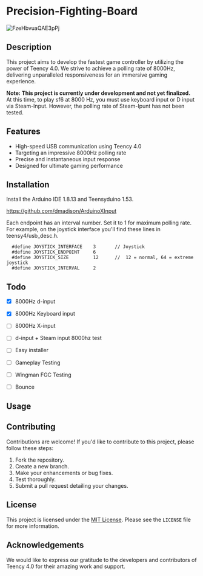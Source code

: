 # Precision-Fighting-Board
![FzeHbvuaQAE3pPj](https://github.com/ioridev/Precision-Fighting-Board/assets/41247249/afc0e35b-ca20-4fe8-9133-83550cd0358d)


## Description

This project aims to develop the fastest game controller by utilizing the power of Teency 4.0. We strive to achieve a polling rate of 8000Hz, delivering unparalleled responsiveness for an immersive gaming experience.

**Note: This project is currently under development and not yet finalized.**  
At this time, to play sf6 at 8000 Hz, you must use keyboard input or D input via Steam-Input. However, the polling rate of Steam-Ipunt has not been tested.


## Features

- High-speed USB communication using Teency 4.0
- Targeting an impressive 8000Hz polling rate
- Precise and instantaneous input response
- Designed for ultimate gaming performance

## Installation
Install the Arduino IDE 1.8.13 and Teensyduino 1.53.

[https://github.com/dmadison/ArduinoXInput
](https://github.com/dmadison/ArduinoXInput_Teensy)

Each endpoint has an interval number. Set it to 1 for maximum polling rate.
For example, on the joystick interface you'll find these lines in teensy4/usb_desc.h.
```
  #define JOYSTICK_INTERFACE    3       // Joystick
  #define JOYSTICK_ENDPOINT     6
  #define JOYSTICK_SIZE         12      //  12 = normal, 64 = extreme joystick
  #define JOYSTICK_INTERVAL     2
```
## Todo
- [x] 8000Hz d-input
- [x] 8000Hz Keyboard input
- [ ] 8000Hz X-input
- [ ] d-input + Steam input 8000hz test
- [ ] Easy installer
- [ ] Gameplay Testing
- [ ] Wingman FGC Testing
- [ ] Bounce


## Usage


## Contributing

Contributions are welcome! If you'd like to contribute to this project, please follow these steps:

1. Fork the repository.
2. Create a new branch.
3. Make your enhancements or bug fixes.
4. Test thoroughly.
5. Submit a pull request detailing your changes.

## License

This project is licensed under the [MIT License](https://opensource.org/licenses/MIT). Please see the `LICENSE` file for more information.

## Acknowledgements

We would like to express our gratitude to the developers and contributors of Teency 4.0 for their amazing work and support.


